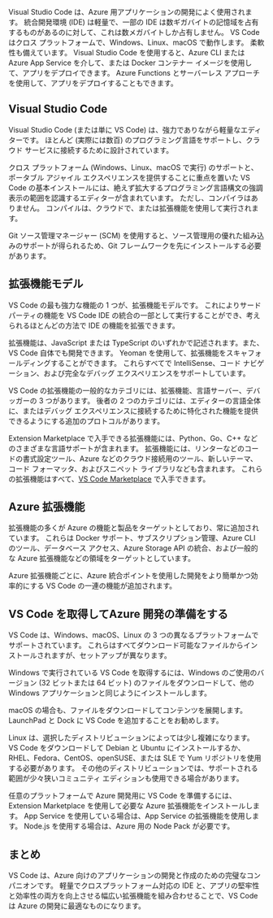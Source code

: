 Visual Studio Code は、Azure 用アプリケーションの開発によく使用されます。 統合開発環境 (IDE) は軽量で、一部の IDE は数ギガバイトの記憶域を占有するものがあるのに対して、これは数メガバイトしか占有しません。 VS Code はクロス プラットフォームで、Windows、Linux、macOS で動作します。 柔軟性も備えています。 Visual Studio Code を使用すると、Azure CLI または Azure App Service を介して、または Docker コンテナー イメージを使用して、アプリをデプロイできます。 Azure Functions とサーバーレス アプローチを使用して、アプリをデプロイすることもできます。 

## <a name="visual-studio-code"></a>Visual Studio Code

Visual Studio Code (または単に VS Code) は、強力でありながら軽量なエディターです。 ほとんど (実際には数百) のプログラミング言語をサポートし、クラウド サービスに接続するために設計されています。

クロス プラットフォーム (Windows、Linux、macOS で実行) のサポートと、ポータブル アジャイル エクスペリエンスを提供することに重点を置いた VS Code の基本インストールには、絶えず拡大するプログラミング言語構文の強調表示の範囲を認識するエディターが含まれています。 ただし、コンパイラはありません。 コンパイルは、クラウドで、または拡張機能を使用して実行されます。

Git ソース管理マネージャー (SCM) を使用すると、ソース管理用の優れた組み込みのサポートが得られるため、Git フレームワークを先にインストールする必要があります。

## <a name="extension-model"></a>拡張機能モデル

VS Code の最も強力な機能の 1 つが、拡張機能モデルです。 これによりサード パーティの機能を VS Code IDE の統合の一部として実行することができ、考えられるほとんどの方法で IDE の機能を拡張できます。

拡張機能は、JavaScript または TypeScript のいずれかで記述されます。また、VS Code 自体でも開発できます。 Yeoman を使用して、拡張機能をスキャフォールディングすることができます。 これらすべてで IntelliSense、コード ナビゲーション、および完全なデバッグ エクスペリエンスをサポートしています。

VS Code の拡張機能の一般的なカテゴリには、拡張機能、言語サーバー、デバッガーの 3 つがあります。 後者の 2 つのカテゴリには、エディターの言語全体に、またはデバッグ エクスペリエンスに接続するために特化された機能を提供できるようにする追加のプロトコルがあります。

Extension Marketplace で入手できる拡張機能には、Python、Go、C++ などのさまざまな言語サポートが含まれます。 拡張機能には、リンターなどのコードの書式設定ツール、Azure などのクラウド接続用のツール、新しいテーマ、コード フォーマッタ、およびスニペット ライブラリなども含まれます。 これらの拡張機能はすべて、[VS Code Marketplace](https://marketplace.visualstudio.com/) で入手できます。

## <a name="azure-extensions"></a>Azure 拡張機能

拡張機能の多くが Azure の機能と製品をターゲットとしており、常に追加されています。 これらは Docker サポート、サブスクリプション管理、Azure CLI のツール、データベース アクセス、Azure Storage API の統合、および一般的な Azure 拡張機能などの領域をターゲットとしています。

Azure 拡張機能ごとに、Azure 統合ポイントを使用した開発をより簡単かつ効率的にする VS Code の一連の機能が追加されます。

## <a name="getting-vs-code-and-preparing-for-azure-development"></a>VS Code を取得してAzure 開発の準備をする

VS Code は、Windows、macOS、Linux の 3 つの異なるプラットフォームでサポートされています。 これらはすべてダウンロード可能なファイルからインストールされますが、セットアップが異なります。

Windows で実行されている VS Code を取得するには、Windows のご使用のバージョン (32 ビットまたは 64 ビット) のファイルをダウンロードして、他の Windows アプリケーションと同じようにインストールします。

macOS の場合も、ファイルをダウンロードしてコンテンツを展開します。 LaunchPad と Dock に VS Code を追加することをお勧めします。

Linux は、選択したディストリビューションによっては少し複雑になります。 VS Code をダウンロードして Debian と Ubuntu にインストールするか、RHEL、Fedora、CentOS、openSUSE、または SLE で Yum リポジトリを使用する必要があります。 その他のディストリビューションでは、サポートされる範囲が少々狭いコミュニティ エディションも使用できる場合があります。

任意のプラットフォームで Azure 開発用に VS Code を準備するには、Extension Marketplace を使用して必要な Azure 拡張機能をインストールします。 App Service を使用している場合は、App Service の拡張機能を使用します。 Node.js を使用する場合は、Azure 用の Node Pack が必要です。

## <a name="summary"></a>まとめ

VS Code は、Azure 向けのアプリケーションの開発と作成のための完璧なコンパニオンです。 軽量でクロスプラットフォーム対応の IDE と、アプリの堅牢性と効率性の両方を向上させる幅広い拡張機能を組み合わせることで、VS Code は Azure の開発に最適なものになります。
